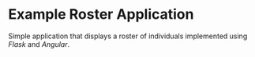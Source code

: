# Example Roster Application

Simple application that displays a roster of individuals implemented
using *Flask* and *Angular*.
